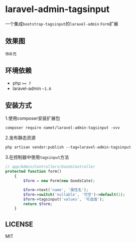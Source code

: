 laravel-admin-tagsinput
======
一个集成`bootstrap-tagsinput`的`laravel-admin` `Form`扩展

效果图
-
`待补充`

环境依赖
-
* php `>= 7`
* laravel-admin `~1.6`

安装方式
-
1.使用composer安装扩展包
```shell
composer require namet/laravel-admin-tagsinput -vvv
```
2.发布静态资源
```shell
php artisan vendor:publish --tag=laravel-admin-tagsinput
```

3.在控制器中使用`tagsinput`方法
```php
// app/Admin/Controllers/GoodsController
protected function form()
    {
        $form = new Form(new GoodsCate);

        $form->text('name', '属性名');
        $form->switch('nullable', '可空')->default(1);
        $form->tagsinput('values', '可选值');
        return $form;
    }
```

LICENSE
-
MIT


